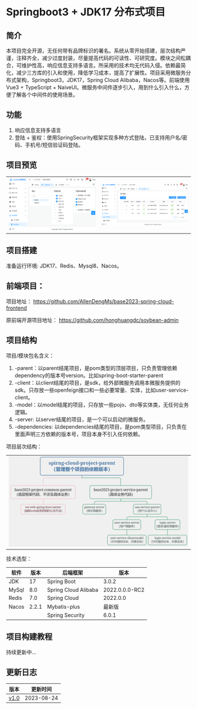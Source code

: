 ﻿# Springboot3 + JDK17 分布式项目

## 简介

本项目完全开源，无任何带有品牌标识的署名。系统从零开始搭建，层次结构严谨，注释齐全，减少过度封装，尽量提高代码的可读性、可研究度。模块之间松耦合，可维护性高，响应信息支持多语言。所采用的技术均无代码入侵。依赖最简化，减少三方库的引入和使用，降低学习成本，提高了扩展性。项目采用微服务分布式架构，Springboot3，JDK17，Spring Cloud Alibaba，Nacos等。前端使用Vue3 + TypeScript + NaiveUI。微服务中间件逐步引入，用到什么引入什么，方便了解各个中间件的使用场景。

## 功能
1. 响应信息支持多语言
2. 登陆 + 鉴权：使用SpringSecurity框架实现多种方式登陆，已支持用户名/密码、手机号/短信验证码登陆。

## 项目预览
<table>
    <tr>
        <td><img src="_doc/0_ReadMe/img_1.png"></td>
        <td><img src="_doc/0_ReadMe/img_2.png"></td>
    </tr>
</table>

## 项目搭建
准备运行环境: JDK17、Redis、Mysql8、Nacos。

## 前端项目：
项目地址：
https://github.com/AllenDengMs/base2023-spring-cloud-frontend

原前端开源项目地址：
https://github.com/honghuangdc/soybean-admin

## 项目结构

项目/模块包名含义：
1. -parent：以parent结尾项目，是<packaging>pom</packaging>类型的顶层项目，只负责管理依赖dependency的版本号version。比如spring-boot-starter-parent
2. -client：以client结尾的项目，是sdk，给外部微服务调用本微服务提供的sdk。只存放一些openfeign接口和一些必要常量、实体，比如user-service-client。
3. -model：以model结尾的项目，只存放一些pojo、dto等实体类，无任何业务逻辑。
4. -server: 以server结尾的项目，是一个可以启动的微服务。
5. -dependencies: 以dependencies结尾的项目，是<packaging>pom</packaging>类型项目，只负责在<dependencyManagement>里面声明三方依赖的版本号，项目本身不引入任何依赖。

项目层次结构：
<table>
    <tr>
        <td><img src="_doc/0_ReadMe/img.png"></td>
    </tr>
</table>

技术选型：

| 软件    | 版本    | 后端框架                 | 版本             |
|-------|-------|----------------------|----------------|
| JDK   | 17    | Spring Boot          | 3.0.2          |
| MySql | 8.0   | Spring Cloud Alibaba | 2022.0.0.0-RC2 |
| Redis | 7.0   | Spring Cloud         | 2022.0.0       |
| Nacos | 2.2.1 | Mybatis-plus         | 最新版            |
|       |       | Spring Security      | 6.0.1          |

## 项目构建教程

持续更新中...

## 更新日志

| 版本                                    | 更新时间       |
|---------------------------------------|------------|
| [v1.0](_doc%2Flog%2Fv1.0_20230825.md) | 2023-08-24 |
